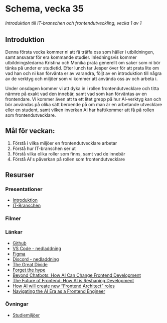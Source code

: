 # Schema, vecka 35
###### Introduktion till IT-branschen och frontendutveckling, vecka 1 av 1

## Introduktion

Denna första vecka kommer ni att få träffa oss som håller i utbildningen, samt ansvarar för era kommande studier. Inledningsvis kommer utbildningsledarna Kristina och Monika prata generellt om saker som ni bör tänka på under er studietid. Efter lunch tar Jesper över för att prata lite om vad han och ni kan förvänta er av varandra, följt av en introduktion till några av de verktyg och miljöer som vi kommer att använda oss av och arbeta i.

Under onsdagen kommer vi att dyka in i rollen frontendutvecklare och titta närmre på exakt vad den innebär, samt vad som kan förväntas av en frontendare. Vi kommer även att ta ett litet grepp på hur AI-verktyg kan och bör användas på olika sätt beroende på om man är en arbetande utvecklare eller en student, samt vilken inverkan AI har haft/kommer att få på rollen som frontendutvecklare. 

## Mål för veckan:
1. Förstå i vilka miljöer en frontendutvecklare arbetar
2. Förstå hur IT-branschen ser ut
3. Förstå vilka olika roller som finns, samt vad de innebär
4. Förstå AI's påverkan på rollen som frontendutvecklare

## Resurser

### Presentationer
* [Introduktion](https://docs.google.com/presentation/d/1gDjGeHlczRU2ChuLygm1veUyYRPUAo6M/edit?usp=sharing&ouid=117251319654116712560&rtpof=true&sd=true)
* [IT-Branschen]()

### Filmer

### Länkar
* [Github](https://github.com/)
* [VS Code - nedladdning](https://code.visualstudio.com/download)
* [Figma](https://www.figma.com/)
* [Discord - nedladdning](https://discord.com/download)
* [The Great Divide](https://css-tricks.com/the-great-divide/)
* [Forget the hype](https://medium.com/mop-developers/forget-the-hype-ai-isnt-taking-your-coding-job-9047f2d16171)
* [Beyond Chatbots: How AI Can Change Frontend Development](https://thenewstack.io/beyond-chatbots-how-ai-can-change-frontend-development/)
* [The Future of Frontend: How AI is Reshaping Development](https://medium.com/@bhaveshchoudhary193/the-future-of-frontend-how-ai-is-reshaping-development-d0af68200afc)
* [How AI will create new “Frontend Architect” roles](https://dev.to/gruszdev/the-rise-of-the-frontend-architect-how-ai-is-merging-design-and-development-3pml)
* [Navigating the AI Era as a Frontend Engineer](https://medium.com/@dudhatrayashraj/navigating-the-ai-era-as-a-frontend-engineer-86e293295360)

### Övningar
* [Studiemiljöer](https://github.com/fu-intro-fe25/exercise-study-environment-setup)




